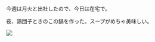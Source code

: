 今週は月火と出社したので、今日は在宅で。

夜、鶏団子ときのこの鍋を作った。スープがめちゃ美味しい。

![](https://photos.apkas.net/medium/202503/20250319-AR500026.webp)

